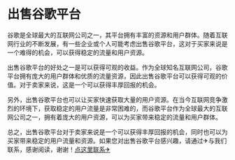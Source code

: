 # 出售谷歌平台

谷歌是全球最大的互联网公司之一，其平台拥有丰富的资源和用户群体。随着互联网行业的不断发展，有一些企业或个人可能考虑出售谷歌平台，这对于买家来说是一个难得的机会，可以获得稳定的流量和用户资源。

出售谷歌平台的好处之一是可以获得可观的收益。作为全球知名互联网公司，谷歌平台拥有庞大的用户群体和优质的流量资源，因此出售谷歌平台可以获得可观的价值。对于卖家来说，这是一个可以获得丰厚回报的机会。

另外，出售谷歌平台也可以让买家快速获取大量的用户资源。在当今互联网竞争激烈的环境下，获取稳定的用户流量是非常困难的，而谷歌平台作为全球最大的互联网公司之一，拥有着庞大的用户资源，可以为买家带来稳定的流量和用户群体。

总之，出售谷歌平台对于卖家来说是一个可以获得丰厚回报的机会，同时也可以为买家带来稳定的用户流量和资源。如果您对出售谷歌平台感兴趣，请通过✈与我们联系，感谢阅读，谢谢！[点这里联系✈](https://add.k02.cc)